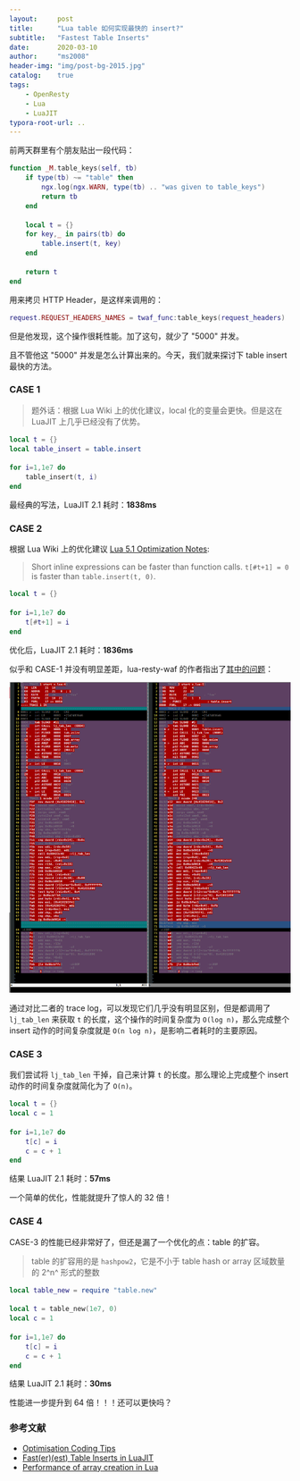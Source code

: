 ```yaml
---
layout:     post
title:      "Lua table 如何实现最快的 insert?"
subtitle:   "Fastest Table Inserts"
date:       2020-03-10
author:     "ms2008"
header-img: "img/post-bg-2015.jpg"
catalog:    true
tags:
    - OpenResty
    - Lua
    - LuaJIT
typora-root-url: ..
---
```


前两天群里有个朋友贴出一段代码：

```lua
function _M.table_keys(self, tb)
    if type(tb) ~= "table" then
        ngx.log(ngx.WARN, type(tb) .. "was given to table_keys")
        return tb
    end

    local t = {}
    for key,_ in pairs(tb) do
        table.insert(t, key)
    end

    return t
end
```

用来拷贝 HTTP Header，是这样来调用的：

```lua
request.REQUEST_HEADERS_NAMES = twaf_func:table_keys(request_headers)
```

但是他发现，这个操作很耗性能。加了这句，就少了 "5000" 并发。

且不管他这 "5000" 并发是怎么计算出来的。今天，我们就来探讨下 table insert 最快的方法。

### CASE 1

> 题外话：根据 Lua Wiki 上的优化建议，local 化的变量会更快。但是这在 LuaJIT 上几乎已经没有了优势。

```lua
local t = {}
local table_insert = table.insert

for i=1,1e7 do
    table_insert(t, i)
end
```

最经典的写法，LuaJIT 2.1 耗时：**1838ms**

### CASE 2

根据 Lua Wiki 上的优化建议 [Lua 5.1 Optimization Notes][1]:

> Short inline expressions can be faster than function calls. `t[#t+1] = 0` is faster than `table.insert(t, 0)`.

```lua
local t = {}

for i=1,1e7 do
    t[#t+1] = i
end
```

优化后，LuaJIT 2.1 耗时：**1836ms**

似乎和 CASE-1 并没有明显差距，lua-resty-waf 的作者指出了[其中的问题][2]：

![](/img/in-post/loop-comp.png)

通过对比二者的 trace log，可以发现它们几乎没有明显区别，但是都调用了 `lj_tab_len` 来获取 `t` 的长度，这个操作的时间复杂度为 `O(log n)`，那么完成整个 insert 动作的时间复杂度就是 `O(n log n)`，是影响二者耗时的主要原因。

### CASE 3

我们尝试将 `lj_tab_len` 干掉，自己来计算 `t` 的长度。那么理论上完成整个 insert 动作的时间复杂度就简化为了 `O(n)`。

```lua
local t = {}
local c = 1

for i=1,1e7 do
    t[c] = i
    c = c + 1
end
```

结果 LuaJIT 2.1 耗时：**57ms**

一个简单的优化，性能就提升了惊人的 32 倍！

### CASE 4

CASE-3 的性能已经非常好了，但还是漏了一个优化的点：table 的扩容。

> table 的扩容用的是 `hashpow2`，它是不小于 table hash or array 区域数量的 2^n^ 形式的整数

```lua
local table_new = require "table.new"

local t = table_new(1e7, 0)
local c = 1

for i=1,1e7 do
    t[c] = i
    c = c + 1
end
```

结果 LuaJIT 2.1 耗时：**30ms**

性能进一步提升到 64 倍！！！还可以更快吗？

### 参考文献

- [Optimisation Coding Tips][1]
- [Fast(er)(est) Table Inserts in LuaJIT][2]
- [Performance of array creation in Lua][3]

[1]: http://lua-users.org/wiki/OptimisationCodingTips
[2]: https://www.cryptobells.com/fasterest-table-inserts-in-luajit
[3]: https://blog.jgc.org/2013/04/performance-of-array-creation-in-lua.html